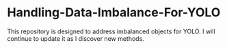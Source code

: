# Handling-Data-Imbalance-For-YOLO
This repository is designed to address imbalanced objects for YOLO. I will continue to update it as I discover new methods.
